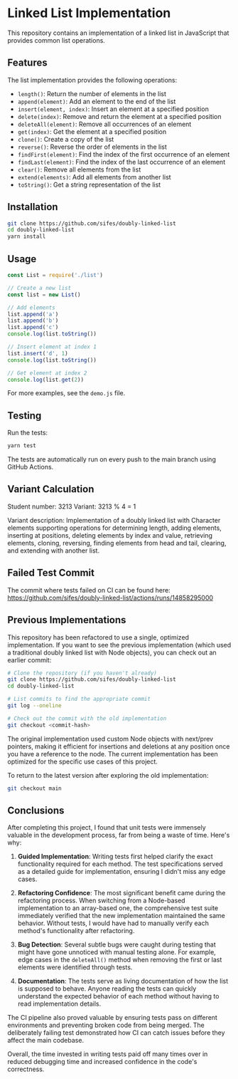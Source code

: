 # Linked List Implementation

This repository contains an implementation of a linked list in JavaScript that provides common list operations.

## Features

The list implementation provides the following operations:

- `length()`: Return the number of elements in the list
- `append(element)`: Add an element to the end of the list
- `insert(element, index)`: Insert an element at a specified position
- `delete(index)`: Remove and return the element at a specified position
- `deleteAll(element)`: Remove all occurrences of an element
- `get(index)`: Get the element at a specified position
- `clone()`: Create a copy of the list
- `reverse()`: Reverse the order of elements in the list
- `findFirst(element)`: Find the index of the first occurrence of an element
- `findLast(element)`: Find the index of the last occurrence of an element
- `clear()`: Remove all elements from the list
- `extend(elements)`: Add all elements from another list
- `toString()`: Get a string representation of the list

## Installation

```bash
git clone https://github.com/sifes/doubly-linked-list
cd doubly-linked-list
yarn install
```

## Usage

```javascript
const List = require('./list')

// Create a new list
const list = new List()

// Add elements
list.append('a')
list.append('b')
list.append('c')
console.log(list.toString())

// Insert element at index 1
list.insert('d', 1)
console.log(list.toString())

// Get element at index 2
console.log(list.get(2))
```

For more examples, see the `demo.js` file.

## Testing

Run the tests:

```bash
yarn test
```

The tests are automatically run on every push to the main branch using GitHub Actions.

## Variant Calculation

Student number: 3213
Variant: 3213 % 4 = 1

Variant description: Implementation of a doubly linked list with Character elements supporting operations for determining length, adding elements, inserting at positions, deleting elements by index and value, retrieving elements, cloning, reversing, finding elements from head and tail, clearing, and extending with another list.

## Failed Test Commit

The commit where tests failed on CI can be found here: https://github.com/sifes/doubly-linked-list/actions/runs/14858295000

## Previous Implementations

This repository has been refactored to use a single, optimized implementation. If you want to see the previous implementation (which used a traditional doubly linked list with Node objects), you can check out an earlier commit:

```bash
# Clone the repository (if you haven't already)
git clone https://github.com/sifes/doubly-linked-list
cd doubly-linked-list

# List commits to find the appropriate commit
git log --oneline

# Check out the commit with the old implementation
git checkout <commit-hash>
```

The original implementation used custom Node objects with next/prev pointers, making it efficient for insertions and deletions at any position once you have a reference to the node. The current implementation has been optimized for the specific use cases of this project.

To return to the latest version after exploring the old implementation:

```bash
git checkout main
```

## Conclusions

After completing this project, I found that unit tests were immensely valuable in the development process, far from being a waste of time. Here's why:

1. **Guided Implementation**: Writing tests first helped clarify the exact functionality required for each method. The test specifications served as a detailed guide for implementation, ensuring I didn't miss any edge cases.

2. **Refactoring Confidence**: The most significant benefit came during the refactoring process. When switching from a Node-based implementation to an array-based one, the comprehensive test suite immediately verified that the new implementation maintained the same behavior. Without tests, I would have had to manually verify each method's functionality after refactoring.

3. **Bug Detection**: Several subtle bugs were caught during testing that might have gone unnoticed with manual testing alone. For example, edge cases in the `deleteAll()` method when removing the first or last elements were identified through tests.

4. **Documentation**: The tests serve as living documentation of how the list is supposed to behave. Anyone reading the tests can quickly understand the expected behavior of each method without having to read implementation details.

The CI pipeline also proved valuable by ensuring tests pass on different environments and preventing broken code from being merged. The deliberately failing test demonstrated how CI can catch issues before they affect the main codebase.

Overall, the time invested in writing tests paid off many times over in reduced debugging time and increased confidence in the code's correctness.
